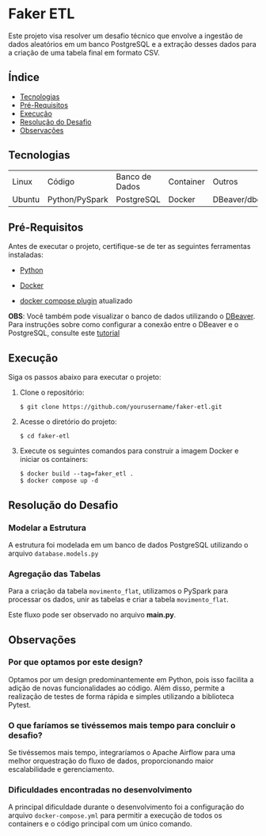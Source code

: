 # Faker ETL

Este projeto visa resolver um desafio técnico que envolve a ingestão de dados aleatórios em um banco PostgreSQL e a extração desses dados para a criação de uma tabela final em formato CSV.

## Índice
- [Tecnologias](#tecnologias)
- [Pré-Requisitos](#pré-requisitos)
- [Execução](#execução)
- [Resolução do Desafio](#resolução-do-desafio)
- [Observações](#observações)



## Tecnologias
<table>
    <tr>
        <td>Linux</td>
        <td>Código</td>
        <td>Banco de Dados</td>
        <td>Container</td>
        <td>Outros</td>
    </tr>
    <tr>
        <td>Ubuntu</td>
        <td>Python/PySpark</td>
        <td>PostgreSQL</td>
        <td>Docker</td>
        <td>DBeaver/dbdiagram.io</td>
    </tr>
</table>

## Pré-Requisitos

Antes de executar o projeto, certifique-se de ter as seguintes ferramentas instaladas:

- [Python](https://www.python.org/downloads/)

- [Docker](https://docs.docker.com/engine/install/ubuntu/)

- [docker compose plugin](https://docs.docker.com/compose/install/linux/#install-using-the-repository) atualizado

**OBS**: Você também pode visualizar o banco de dados utilizando o [DBeaver](https://dbeaver.io/download/).  Para instruções sobre como configurar a conexão entre o DBeaver e o PostgreSQL, consulte este [tutorial](https://alexdepaula18.medium.com/conectando-no-banco-de-dados-postgresql-utilizando-dbeaver-community-1275f4c9bcba)

## Execução

Siga os passos abaixo para executar o projeto:

1. Clone o repositório:

    ```
    $ git clone https://github.com/yourusername/faker-etl.git
    ```

2. Acesse o diretório do projeto:

    ```
    $ cd faker-etl
    ```

3. Execute os seguintes comandos para construir a imagem Docker e iniciar os containers:

    ```
    $ docker build --tag=faker_etl .
    $ docker compose up -d
    ```
## Resolução do Desafio

### Modelar a Estrutura

A estrutura foi modelada em um banco de dados PostgreSQL utilizando o arquivo `database.models.py`

### Agregação das Tabelas

Para a criação da tabela `movimento_flat`, utilizamos o PySpark para processar os dados, unir as tabelas e criar a tabela `movimento_flat`.

Este fluxo pode ser observado no arquivo **main.py**.

## Observações

### Por que optamos por este design?

Optamos por um design predominantemente em Python, pois isso facilita a adição de novas funcionalidades ao código. Além disso, permite a realização de testes de forma rápida e simples utilizando a biblioteca Pytest.

### O que faríamos se tivéssemos mais tempo para concluir o desafio?

Se tivéssemos mais tempo, integraríamos o Apache Airflow para uma melhor orquestração do fluxo de dados, proporcionando maior escalabilidade e gerenciamento.

### Dificuldades encontradas no desenvolvimento

A principal dificuldade durante o desenvolvimento foi a configuração do arquivo `docker-compose.yml` para permitir a execução de todos os containers e o código principal com um único comando.